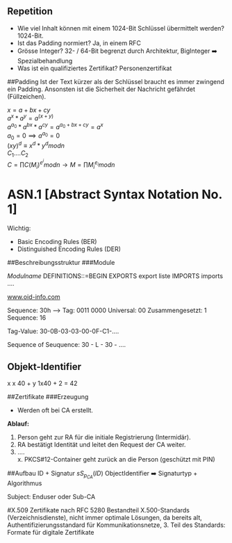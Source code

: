 ## Repetition
  - Wie viel Inhalt können mit einem 1024-Bit Schlüssel übermittelt werden? 1024-Bit.
  - Ist das Padding normiert? Ja, in einem RFC
  - Grösse Integer? 32- / 64-Bit begrenzt durch Architektur, BigInteger :arrow_right: Spezialbehandlung
  - Was ist ein qualifiziertes Zertifikat? Personenzertifikat

##Padding
Ist der Text kürzer als der Schlüssel braucht es immer zwingend ein Padding. Ansonsten ist die Sicherheit der Nachricht gefährdet (Füllzeichen).

$x = a + bx + cy$  
$a^x * a^y = a^{(x+y)}$  
$a^{a_0} * a^{bx} * a^{cy} = a^{a_0 + bx + cy} = a^x$  
$a_0 = 0 \implies a^{a_0} = 0$  
$(xy)^d \equiv x^d * y^d mod n$  
$C_1 ....C_2$  
$C = \prod C(M_i)^{e^i} mod n \rightarrow M = \prod M_i^{e_i} mod n$  


# ASN.1 [Abstract Syntax Notation No. 1]


Wichtig:
  - Basic Encoding Rules (BER)
  - Distinguished Encoding Rules (DER)

##Beschreibungsstruktur
###Module


  *Modulname* DEFINITIONS::=BEGIN
                            EXPORTS export liste
                            IMPORTS imports
                            ....



www.oid-info.com



Sequence: 30h --> Tag: 0011 0000
Universal: 00
Zusammengesetzt: 1
Sequence: 16

Tag-Value: 30-0B-03-03-00-0F-C1-....

Sequence of Seuquence: 30 - L - 30 - ....


## Objekt-Identifier
x x 40 + y
1x40 + 2 = 42




##Zertifikate
###Erzeugung
  - Werden oft bei CA erstellt.

**Ablauf:**  
  1. Person geht zur RA für die initiale Registrierung (Intermidär).  
  2. RA bestätigt Identität und leitet den Request der CA weiter.  
  3. ....  
  x. PKCS#12-Container geht zurück an die Person (geschützt mit PIN)  


##Aufbau
ID + Signatur $sS_{p_{CA}}(ID)$
ObjectIdentifier :arrow_right: Signaturtyp + Algorithmus

Subject: Enduser oder Sub-CA

#X.509 Zertifikate nach RFC 5280
Bestandteil X.500-Standards (Verzeichnisdienste), nicht immer optimale Lösungen, da bereits alt, Authentifizierungsstandard für Kommunikationsnetze, 3. Teil des Standards: Formate für digitale Zertifikate
